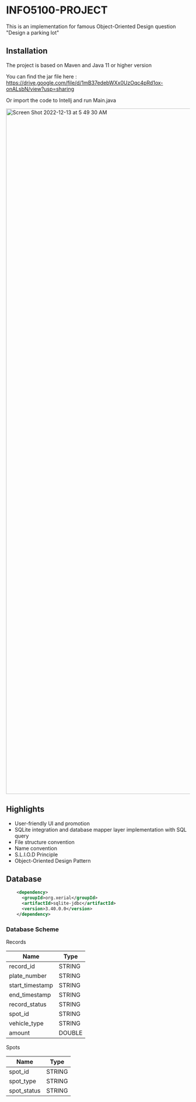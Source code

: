 # INFO5100-PROJECT

This is an implementation for famous Object-Oriented Design question "Design a parking lot"


## Installation

The project is based on Maven and Java 11 or higher version

You can find the jar file here : https://drive.google.com/file/d/1mB37edebWXx0UzOqc4pRd1ox-onALsbN/view?usp=sharing

Or import the code to Intellj and run Main.java

<img width="1874" alt="Screen Shot 2022-12-13 at 5 49 30 AM" src="https://user-images.githubusercontent.com/61750044/207345589-e8a18265-5608-4aab-ab2d-da472f23ded4.png">

## Highlights

- User-friendly UI and promotion
- SQLite integration and database mapper layer implementation with SQL query
- File structure convention
- Name convention
- S.L.I.O.D Principle
- Object-Oriented Design Pattern


## Database 

```xml
    <dependency>
      <groupId>org.xerial</groupId>
      <artifactId>sqlite-jdbc</artifactId>
      <version>3.40.0.0</version>
    </dependency>
```



### Database Scheme

Records

| Name            | Type      |
|-----------------|-----------|
| record_id       | STRING    |
| plate_number    | STRING    |
| start_timestamp | STRING |
| end_timestamp   | STRING |
| record_status   | STRING    |
| spot_id         | STRING    |
| vehicle_type    | STRING    |
| amount          | DOUBLE    |

Spots

| Name          | Type      |
|---------------|-----------|
| spot_id       | STRING    |
| spot_type     | STRING    |
| spot_status   | STRING    |
